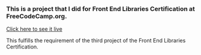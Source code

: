 ### This is a project that I did for Front End Libraries Certification at FreeCodeCamp.org.

[Click here to see it live](https://mdehsanulhaquekanan.github.io/jimmy-hendrix-quote-machine/)

This fulfills the requirement of the third project of the Front End Libraries Certification.
